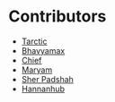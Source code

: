 # Contributors

<!--

Enter your name and GitHub URL below in this format:
- [name](github-url)

-->


- [Tarctic](https://github.com/Tarctic)
- [Bhavyamax](https://github.com/bhavyamax)
- [Chief](https://github.com/chiefsohan)
- [Maryam](https://github.com/maryambsq)
- [Sher Padshah](https://github.com/SherAhmadzai)
- [Hannanhub](https://github.com/hannanhub)

